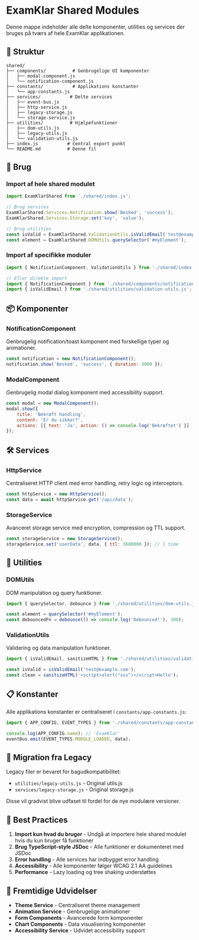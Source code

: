 # ExamKlar Shared Modules

Denne mappe indeholder alle delte komponenter, utilities og services der bruges på tværs af hele ExamKlar applikationen.

## 📁 Struktur

```
shared/
├── components/          # Genbrugelige UI komponenter
│   ├── modal-component.js
│   └── notification-component.js
├── constants/           # Applikations konstanter
│   └── app-constants.js
├── services/           # Delte services
│   ├── event-bus.js
│   ├── http-service.js
│   ├── legacy-storage.js
│   └── storage-service.js
├── utilities/          # Hjælpefunktioner
│   ├── dom-utils.js
│   ├── legacy-utils.js
│   └── validation-utils.js
├── index.js           # Central export punkt
└── README.md          # Denne fil
```

## 🚀 Brug

### Import af hele shared modulet
```javascript
import ExamKlarShared from './shared/index.js';

// Brug services
ExamKlarShared.Services.Notification.show('Besked', 'success');
ExamKlarShared.Services.Storage.set('key', 'value');

// Brug utilities
const isValid = ExamKlarShared.ValidationUtils.isValidEmail('test@example.com');
const element = ExamKlarShared.DOMUtils.querySelector('#myElement');
```

### Import af specifikke moduler
```javascript
import { NotificationComponent, ValidationUtils } from './shared/index.js';

// Eller direkte import
import { NotificationComponent } from './shared/components/notification-component.js';
import { isValidEmail } from './shared/utilities/validation-utils.js';
```

## 📦 Komponenter

### NotificationComponent
Genbrugelig notification/toast komponent med forskellige typer og animationer.

```javascript
const notification = new NotificationComponent();
notification.show('Besked', 'success', { duration: 3000 });
```

### ModalComponent
Genbrugelig modal dialog komponent med accessibility support.

```javascript
const modal = new ModalComponent();
modal.show({
    title: 'Bekræft handling',
    content: 'Er du sikker?',
    actions: [{ text: 'Ja', action: () => console.log('Bekræftet') }]
});
```

## 🛠 Services

### HttpService
Centraliseret HTTP client med error handling, retry logic og interceptors.

```javascript
const httpService = new HttpService();
const data = await httpService.get('/api/data');
```

### StorageService
Avanceret storage service med encryption, compression og TTL support.

```javascript
const storageService = new StorageService();
storageService.set('userData', data, { ttl: 3600000 }); // 1 time
```

## 🔧 Utilities

### DOMUtils
DOM manipulation og query funktioner.

```javascript
import { querySelector, debounce } from './shared/utilities/dom-utils.js';

const element = querySelector('#myElement');
const debouncedFn = debounce(() => console.log('Debounced!'), 300);
```

### ValidationUtils
Validering og data manipulation funktioner.

```javascript
import { isValidEmail, sanitizeHTML } from './shared/utilities/validation-utils.js';

const isValid = isValidEmail('test@example.com');
const clean = sanitizeHTML('<script>alert("xss")</script>Hello');
```

## 📋 Konstanter

Alle applikations konstanter er centraliseret i `constants/app-constants.js`:

```javascript
import { APP_CONFIG, EVENT_TYPES } from './shared/constants/app-constants.js';

console.log(APP_CONFIG.name); // 'ExamKlar'
eventBus.emit(EVENT_TYPES.MODULE_LOADED, data);
```

## 🔄 Migration fra Legacy

Legacy filer er bevaret for bagudkompatibilitet:
- `utilities/legacy-utils.js` - Original utils.js
- `services/legacy-storage.js` - Original storage.js

Disse vil gradvist blive udfaset til fordel for de nye modulære versioner.

## 🎯 Best Practices

1. **Import kun hvad du bruger** - Undgå at importere hele shared modulet hvis du kun bruger få funktioner
2. **Brug TypeScript-style JSDoc** - Alle funktioner er dokumenteret med JSDoc
3. **Error handling** - Alle services har indbygget error handling
4. **Accessibility** - Alle komponenter følger WCAG 2.1 AA guidelines
5. **Performance** - Lazy loading og tree shaking understøttes

## 🔮 Fremtidige Udvidelser

- **Theme Service** - Centraliseret theme management
- **Animation Service** - Genbrugelige animationer
- **Form Components** - Avancerede form komponenter
- **Chart Components** - Data visualisering komponenter
- **Accessibility Service** - Udvidet accessibility support